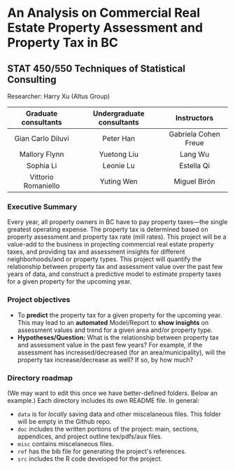 
An Analysis on Commercial Real Estate Property Assessment and Property Tax in BC
=================================================

STAT 450/550 Techniques of Statistical Consulting
--------------------------------------------------------------------------------

Researcher: Harry Xu (Altus Group)

| Graduate consultants  | Undergraduate consultants | Instructors |
| :---: | :---: | :---: |
| Gian Carlo Diluvi | Peter Han | Gabriela Cohen Freue |
| Mallory Flynn | Yuetong Liu | Lang Wu |
| Sophia Li | Leonie Lu | Estella Qi |
| Vittorio Romaniello | Yuting Wen | Miguel Birón |



### Executive Summary
Every year, all property owners in BC have to pay property taxes&mdash;the single greatest operating expense. The property tax is determined based on property assessment and property tax rate (mill rates). This project will be a value-add to the business in projecting commercial real estate property taxes, and providing tax and assessment insights for different neighborhoods/and or property types. This project will quantify the relationship between property tax and assessment value over the past few years of data, and construct a predictive model to estimate property taxes for a given property for the upcoming year.

### Project objectives
* To **predict** the property tax for a given property for the upcoming year.  This may lead to an **automated** Model/Report to **show insights** on assessment values and trend for a given area and/or property type.
* **Hypotheses/Question:** What is the relationship between property tax and assessment value in the past few years? For example, if the assessment has increased/decreased (for an area/municipality), will the property tax increase/decrease as well? If so, by how much?


### Directory roadmap

(We may want to edit this once we have better-defined folders. Below an example.) Each directory includes its own README file. In general:
* `data` is for *locally* saving data and other miscelaneous files. This folder will be empty in the Github repo.
* `doc` includes the written portions of the project: main, sections, appendices, and project outline tex/pdfs/aux files.
* `misc` contains miscelaneous files.
* `ref` has the bib file for generating the project's references.
* `src` includes the R code developed for the project.
